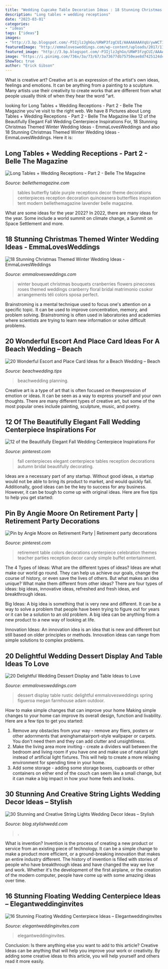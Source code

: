 ```yaml
---
title: "Wedding Cupcake Table Decoration Ideas : 18 Stunning Christmas Themed Winter Wedding Ideas"
description: "Long tables + wedding receptions"
date: "2023-03-01"
categories:
- "ideas"
tags: ["ideas"]
images:
- "http://3.bp.blogspot.com/-P3IjlzJghGo/URWP3fzgCUI/AAAAAAAAVqU/ywWCT1GOfBA/s1600/wedding-decoration-tablescape-long-tables-20.jpg"
featuredImage: "http://emmalovesweddings.com/wp-content/uploads/2017/11/red-and-green-wedding-bouquet-ideas.jpg"
featured_image: "http://3.bp.blogspot.com/-P3IjlzJghGo/URWP3fzgCUI/AAAAAAAAVqU/ywWCT1GOfBA/s1600/wedding-decoration-tablescape-long-tables-20.jpg"
image: "https://i.pinimg.com/736x/3a/73/67/3a73677db75750eae8d7425124dc50c2.jpg"
ShowToc: true
author: "Erick Gibson"
---
```



What is creative art?
Creative art is an expression of the artist's own ideas, feelings and emotions. It can be anything from a painting to a sculpture. Many artists use their creativity to create works that are different from what people usually think of when they hear the word "art.

	

		
looking for Long Tables + Wedding Receptions - Part 2 - Belle The Magazine you've visit to the right web. We have 8 Pictures about Long Tables + Wedding Receptions - Part 2 - Belle The Magazine like 12 of the Beautifully Elegant Fall Wedding Centerpiece Inspirations For, 18 Stunning Christmas Themed Winter Wedding Ideas - EmmaLovesWeddings and also 18 Stunning Christmas Themed Winter Wedding Ideas - EmmaLovesWeddings. Here it is:
		
    
## Long Tables + Wedding Receptions - Part 2 - Belle The Magazine

<img loading=lazy src="http://3.bp.blogspot.com/-P3IjlzJghGo/URWP3fzgCUI/AAAAAAAAVqU/ywWCT1GOfBA/s1600/wedding-decoration-tablescape-long-tables-20.jpg" onerror="this.onerror=null;this.src='https://tse4.mm.bing.net/th?id=OIP.0ORsg2VJfPwx1tSWJn4C-gHaLH&amp;pid=15.1';" alt="Long Tables + Wedding Receptions - Part 2 - Belle The Magazine">

_Source: bellethemagazine.com_

>tables butterfly table purple receptions decor theme decorations centerpieces reception decoration quinceanera butterflies inspiration tent modern bellethemagazine lavender belle magazine. 

	

What are some ideas for the year 2022?
In 2022, there are many ideas for the year. Some include a world summit on climate change, a Summit on Space Settlement and more.

    
## 18 Stunning Christmas Themed Winter Wedding Ideas - EmmaLovesWeddings

<img loading=lazy src="http://emmalovesweddings.com/wp-content/uploads/2017/11/red-and-green-wedding-bouquet-ideas.jpg" onerror="this.onerror=null;this.src='https://tse1.mm.bing.net/th?id=OIP.j78Yl95Zm2gICgGl7HZ6RAHaLL&amp;pid=15.1';" alt="18 Stunning Christmas Themed Winter Wedding Ideas - EmmaLovesWeddings">

_Source: emmalovesweddings.com_

>winter bouquet christmas bouquets cranberries flowers pinecones roses themed weddings cranberry floral bridal matrimonio csokor arrangements téli colors sposa perfect. 

	

Brainstroming is a mental technique used to focus one's attention on a specific topic. It can be used to improve concentration, memory, and problem solving. Brainstroming is often used in laboratories and academies where scientists are trying to learn new information or solve difficult problems.

    
## 20 Wonderful Escort And Place Card Ideas For A Beach Wedding – Beach

<img loading=lazy src="https://beachwedding.tips/wp-content/uploads/2016/04/Place-card-ideas.jpg" onerror="this.onerror=null;this.src='https://tse3.mm.bing.net/th?id=OIP.G4K0qphkWJDuWPaFA8JLBwHaQp&amp;pid=15.1';" alt="20 Wonderful Escort and Place Card Ideas for a Beach Wedding – Beach">

_Source: beachwedding.tips_

>beachwedding planning. 

	

Creative art is a type of art that is often focused on theexpression of emotion or ideas. It can be seen as a way to express yourself and your own thoughts. There are many different types of creative art, but some of the most popular ones include painting, sculpture, music, and poetry.

    
## 12 Of The Beautifully Elegant Fall Wedding Centerpiece Inspirations For

<img loading=lazy src="https://i.pinimg.com/736x/3a/73/67/3a73677db75750eae8d7425124dc50c2.jpg" onerror="this.onerror=null;this.src='https://tse4.mm.bing.net/th?id=OIP.wIY-f5EDiMGllsUherv51wHaLF&amp;pid=15.1';" alt="12 of the Beautifully Elegant Fall Wedding Centerpiece Inspirations For">

_Source: pinterest.com_

>fall centerpieces elegant centerpiece tables reception decorations autumn bridal beautifully decorating. 

	

Ideas are a necessary part of any startup. Without good ideas, a startup would not be able to bring its product to market, and would quickly fail. Additionally, good ideas can be the key to success for any business. However, it can be tough to come up with original ideas. Here are five tips to help you get started: 

    
## Pin By Angie Moore On Retirement Party | Retirement Party Decorations

<img loading=lazy src="https://i.pinimg.com/736x/45/24/3c/45243ce4667fff555d6ab073ef73020e--retirement-party-themes-retirement-celebration.jpg" onerror="this.onerror=null;this.src='https://tse2.mm.bing.net/th?id=OIP.nLEV5njj9z3qjWOqr8lifgHaJ3&amp;pid=15.1';" alt="Pin by Angie Moore on Retirement Party | Retirement party decorations">

_Source: pinterest.com_

>retirement table colors decorations centerpiece celebration themes teacher parties reception decor candy simple buffet entertainment. 

	

The 4 Types of Ideas: What are the different types of ideas?
Ideas are what make our world go round. They can help us achieve our goals, change the course of history, or even save the lives of others. But what makes an idea unique? What make them different from other ideas?
There are four types of ideas: big ideas, innovative ideas, refreshed and fresh ideas, and breakthrough ideas.

Big Ideas: A big idea is something that is very new and different. It can be a way to solve a problem that people have been trying to figure out for years or it can be a solution to an old problem. A big idea can be anything from a new product to a new way of looking at life.

Innovation Ideas: An innovation idea is an idea that is new and different but still based on older principles or methods. Innovation ideas can range from simple solutions to complex problems.

    
## 20 Delightful Wedding Dessert Display And Table Ideas To Love

<img loading=lazy src="http://emmalovesweddings.com/wp-content/uploads/2018/07/rustic-outdoor-wedding-dessert-display.jpg" onerror="this.onerror=null;this.src='https://tse4.mm.bing.net/th?id=OIP.UHcrJWOo3cAiKd_Okuk4egHaJ1&amp;pid=15.1';" alt="20 Delightful Wedding Dessert Display and Table Ideas to Love">

_Source: emmalovesweddings.com_

>dessert display table rustic delightful emmalovesweddings spring figueroa megan farmhouse adam outdoor. 

	

How to make simple changes that can improve your home
Making simple changes to your home can improve its overall design, function and livability. Here are a few tips to get you started: 
1. Remove any obstacles from your way - remove any fliers, posters or other adornments that areinghamatairport-style wallpaper or carpets. You don't need them and they can add clutter and unsightliness. 
2. Make the living area more inviting - create a dividers wall between the bedroom and living room if you have one and make use of natural light instead of artificial light fixtures. This will help to create a more relaxing environment for spending time in your home. 
3. Add some storage - adding some storage boxes, cupboards or other containers on either end of the couch can seem like a small change, but it can make a big impact in how your home feels and looks.

    
## 30 Stunning And Creative String Lights Wedding Decor Ideas – Stylish

<img loading=lazy src="https://blog.stylishwedd.com/wp-content/uploads/2017/03/wedding-decor-inspiration-from-string-lights-displays..jpg" onerror="this.onerror=null;this.src='https://tse3.mm.bing.net/th?id=OIP.OQ7_jR1RRAIxAmDAGne54QHaKK&amp;pid=15.1';" alt="30 Stunning and Creative String Lights Wedding Decor Ideas – Stylish">

_Source: blog.stylishwedd.com_

>. 

	

What is invention?
Invention is the process of creating a new product or service from an existing piece of technology. It can be a simple change to make a product more efficient, or a ground-breaking innovation that makes an entire industry different. 
The history of invention is filled with stories of people who have breakthrough ideas and have changed the way we live and work. Whether it's the development of the first airplane, or the creation of the modern computer, people have come up with some amazing ideas over time.

    
## 16 Stunning Floating Wedding Centerpiece Ideas – Elegantweddinginvites

<img loading=lazy src="https://www.elegantweddinginvites.com/wedding-blog/wp-content/uploads/2015/08/Flowers-submerged-in-a-case-filled-with-water-and-topped-with-floating-candles-wedding-centerpiece-ideas.jpg" onerror="this.onerror=null;this.src='https://tse2.mm.bing.net/th?id=OIP.yIg_IzS0N03J9uPatV9TsQHaLH&amp;pid=15.1';" alt="16 Stunning Floating Wedding Centerpiece Ideas – Elegantweddinginvites">

_Source: elegantweddinginvites.com_

>elegantweddinginvites. 

	

Conclusion: Is there anything else you want to add to this article?
Creative Ideas can be anything that will help you improve your work or creativity. By adding some creative ideas to this article, you will help yourself and others read it more easily.

